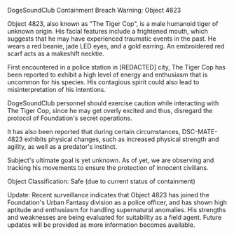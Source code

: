 DogeSoundClub Containment Breach Warning: Object 4823

Object 4823, also known as "The Tiger Cop", is a male humanoid tiger of unknown origin. His facial features include a frightened mouth, which suggests that he may have experienced traumatic events in the past. He wears a red beanie, jade LED eyes, and a gold earring. An embroidered red scarf acts as a makeshift necktie.

First encountered in a police station in [REDACTED] city, The Tiger Cop has been reported to exhibit a high level of energy and enthusiasm that is uncommon for his species. His contagious spirit could also lead to misinterpretation of his intentions.

DogeSoundClub personnel should exercise caution while interacting with The Tiger Cop, since he may get overly excited and thus, disregard the protocol of Foundation's secret operations.

It has also been reported that during certain circumstances, DSC-MATE-4823 exhibits physical changes, such as increased physical strength and agility, as well as a predator's instinct.

Subject's ultimate goal is yet unknown. As of yet, we are observing and tracking his movements to ensure the protection of innocent civilians.

Object Classification: Safe (due to current status of containment)

Update: Recent surveillance indicates that Object 4823 has joined the Foundation's Urban Fantasy division as a police officer, and has shown high aptitude and enthusiasm for handling supernatural anomalies. His strengths and weaknesses are being evaluated for suitability as a field agent. Future updates will be provided as more information becomes available.
